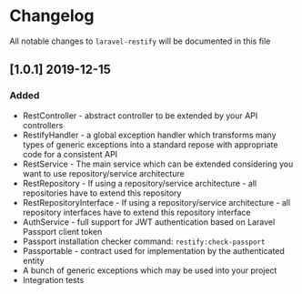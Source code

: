# Changelog

All notable changes to `laravel-restify` will be documented in this file

## [1.0.1] 2019-12-15

### Added
- RestController - abstract controller to be extended by your API controllers
- RestifyHandler - a global exception handler which transforms many types of generic exceptions into a standard repose with appropriate code for a consistent API 
- RestService - The main service which can be extended  considering you want to use repository/service architecture
- RestRepository - If using a repository/service architecture - all repositories have to extend this repository
- RestRepositoryInterface - If using a repository/service architecture - all repository interfaces have to extend this repository interface
- AuthService - full support for JWT authentication based on Laravel Passport client token
- Passport installation checker command: `restify:check-passport`
- Passportable - contract used for implementation by the authenticated entity
- A bunch of generic exceptions which may be used into your project
- Integration tests
